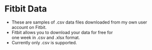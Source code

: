 # Fitbit Data

- These are samples of .csv data files downloaded from
  my own user account on Fitbit.
- Fitbit allows you to download your data for free for  
  one week in .csv and .xlsx format.
- Currently only .csv is supported.